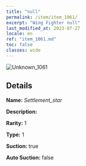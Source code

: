 ```yaml
---
title: "null"
permalink: /item/item_1061/
excerpt: "Wing Fighter null"
last_modified_at: 2023-07-27
locale: en
ref: "item_1061.md"
toc: false
classes: wide
---
```



 ![Unknown_1061](/images/item/Settlement_star_p.png)



## Details

 **Name:** *Settlement_star* 

 **Description:** 

 **Rarity:** 1 

 **Type:** 1 

 **Suction:** true 

 **Auto Suction:** false 


